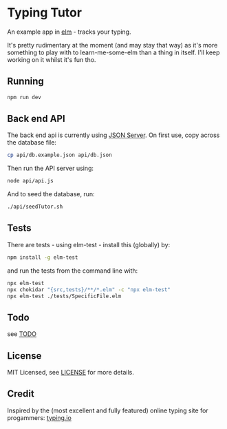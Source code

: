 # Typing Tutor

An example app in [elm](http://elm-lang.org/) - tracks your typing.

It's pretty rudimentary at the moment (and may stay that way) as it's more
something to play with to learn-me-some-elm than a thing in itself.  I'll
keep working on it whilst it's fun tho.


## Running

```bash
npm run dev
```

## Back end API

The back end api is currently using [JSON Server](https://github.com/typicode/json-server).
On first use, copy across the database file:

```bash
cp api/db.example.json api/db.json
```

Then run the API server using:

```bash
node api/api.js
```

And to seed the database, run:

```bash
./api/seedTutor.sh
```

## Tests

There are tests - using elm-test - install this (globally) by:

```bash
npm install -g elm-test
```

and run the tests from the command line with:

```bash
npx elm-test
npx chokidar "{src,tests}/**/*.elm" -c "npx elm-test"
npx elm-test ./tests/SpecificFile.elm
```

## Todo

see [TODO](../master/TODO)


## License

MIT Licensed, see [LICENSE](../master/LICENSE) for more details.


## Credit

Inspired by the (most excellent and fully featured) online
typing site for progammers: [typing.io](https://typing.io)
